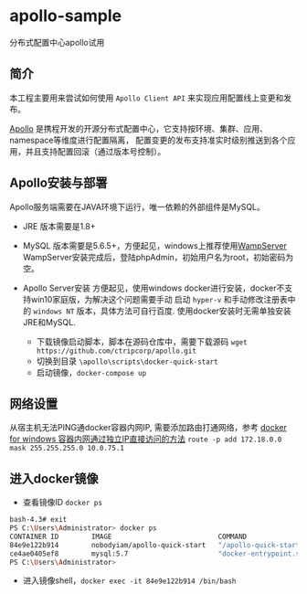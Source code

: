 # apollo-sample
分布式配置中心apollo试用

## 简介
本工程主要用来尝试如何使用 `Apollo Client API` 来实现应用配置线上变更和发布。

[Apollo](https://github.com/ctripcorp/apollo) 是携程开发的开源分布式配置中心，它支持按环境、集群、应用、namespace等维度进行配置隔离，
配置变更的发布支持准实时级别推送到各个应用，并且支持配置回滚（通过版本号控制）。

## Apollo安装与部署
Apollo服务端需要在JAVA环境下运行，唯一依赖的外部组件是MySQL。
* JRE
版本需要是1.8+
* MySQL
版本需要是5.6.5+，方便起见，windows上推荐使用[WampServer](http://www.wampserver.com/en/)
WampServer安装完成后，登陆phpAdmin，初始用户名为root，初始密码为空。

* Apollo Server安装
方便起见，使用windows docker进行安装，docker不支持win10家庭版，为解决这个问题需要手动
启动 `hyper-v` 和手动修改注册表中的 `windows NT` 版本，具体方法可自行百度.
使用docker安装时无需单独安装JRE和MySQL.
  - 下载镜像启动脚本，脚本在源码仓库中，需要下载源码
  `wget https://github.com/ctripcorp/apollo.git`
  - 切换到目录 `\apollo\scripts\docker-quick-start`
  - 启动镜像，`docker-compose up`


## 网络设置
 从宿主机无法PING通docker容器内网IP, 需要添加路由打通网络，参考 [docker for windows 容器内网通过独立IP直接访问的方法](https://www.cnblogs.com/brock0624/p/9788710.html)
 `route -p add 172.18.0.0 mask 255.255.255.0 10.0.75.1`


## 进入docker镜像
* 查看镜像ID `docker ps`
```bash
bash-4.3# exit
PS C:\Users\Administrator> docker ps
CONTAINER ID        IMAGE                          COMMAND                  CREATED             STATUS              PORTS                                            NAMES
84e9e122b914        nobodyiam/apollo-quick-start   "/apollo-quick-start…"   4 days ago          Up 31 minutes       0.0.0.0:8070->8070/tcp, 0.0.0.0:8080->8080/tcp   apollo-quick-start
ce4ae0405ef8        mysql:5.7                      "docker-entrypoint.s…"   4 days ago          Up 31 minutes       33060/tcp, 0.0.0.0:13306->3306/tcp               apollo-db
PS C:\Users\Administrator>
```
* 进入镜像shell，`docker exec -it 84e9e122b914 /bin/bash`